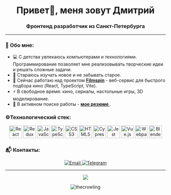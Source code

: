 <h1 align="center">Привет👋, меня зовут Дмитрий</h1>
<h3 align="center">Фронтенд разработчик из Санкт-Петербурга</h3>

---

### 🚀 Обо мне:
- 💻 С детства увлекаюсь компьютерами и технологиями. Программирование позволяет мне реализовывать творческие идеи и решать сложные задачи.
- 🌱 Стараюсь изучать новое и не забывать старое.
- 🔭 Сейчас работаю над проектом **[Filmspin](https://github.com/theCrowling/filmspin)** - веб-сервис для быстрого подбора кино (React, TypeScript, Vite).
- ⚡ В свободное время: кино, сериалы, настольные игры, 3D моделирование.
- 🚀 В активном поиске работы - **[мое резюме ](https://spb.hh.ru/resume/b9516047ff0f43acd20039ed1f38394a48344f)**.

### ⚙️Технологический стек:
<p align="center"> 
  <a href="https://reactjs.org/"><img src="https://cdn.jsdelivr.net/gh/devicons/devicon/icons/react/react-original.svg" width="40" title="React"/></a>
  <a href="https://redux.js.org"><img src="https://cdn.jsdelivr.net/gh/devicons/devicon/icons/redux/redux-original.svg" width="40" title="Redux"/></a> 
  <a href="https://developer.mozilla.org/en-US/docs/Web/JavaScript"><img src="https://cdn.jsdelivr.net/gh/devicons/devicon/icons/javascript/javascript-original.svg" width="40" title="JavaScript"/></a>
  <a href="https://www.typescriptlang.org/"><img src="https://cdn.jsdelivr.net/gh/devicons/devicon/icons/typescript/typescript-original.svg" width="40" title="TypeScript"/></a>
  <a href="https://www.w3schools.com/css/"><img src="https://cdn.jsdelivr.net/gh/devicons/devicon/icons/css3/css3-original.svg" width="40" title="CSS3"/></a> 
  <a href="https://www.w3.org/html/"><img src="https://cdn.jsdelivr.net/gh/devicons/devicon/icons/html5/html5-original.svg" width="40" title="HTML5"/></a> 
  <a href="https://www.cypress.io"><img src="https://cdn.jsdelivr.net/gh/devicons/devicon/icons/cypressio/cypressio-plain.svg" width="40" title="Cypress"/></a>
  <a href="https://jestjs.io"><img src="https://cdn.jsdelivr.net/gh/devicons/devicon/icons/jest/jest-plain.svg" width="40" title="Jest"/></a>
  <a href="https://vuejs.org/"><img src="https://cdn.jsdelivr.net/gh/devicons/devicon/icons/vuejs/vuejs-original.svg" width="40" title="Vue.js"/></a> 
  <a href="https://webpack.js.org"><img src="https://cdn.jsdelivr.net/gh/devicons/devicon/icons/webpack/webpack-original.svg" width="40" title="Webpack"/></a>
  <a href="https://www.blender.org/"><img src="https://cdn.jsdelivr.net/gh/devicons/devicon/icons/blender/blender-original.svg" width="40" title="Blender (3D моделирование)"/></a>
</p>

### 📬 Контакты:
<div align="center">
  <a href="mailto:d.kirkin@icloud.com">
    <img src="https://img.shields.io/badge/Email-0078D4?style=for-the-badge&logo=microsoft-outlook&logoColor=white" alt="Email">
  </a>
  <a href="https://t.me/thecrowling">
    <img src="https://img.shields.io/badge/Telegram-26A5E4?style=for-the-badge&logo=telegram&logoColor=white" alt="Telegram">
  </a>
</div>

---

<div align="center">
<!-- <p><img src="https://streak-stats.demolab.com?user=thecrowling&&border_radius=8&mode=weekly"/></p> -->
<p><img src="https://github-readme-stats.vercel.app/api/top-langs/?username=thecrowling&layout=compact&hide_border=true"/></p>
<p> <img src="https://komarev.com/ghpvc/?username=thecrowling&label=Profile+views&color=0ea9b4&style=flat" alt="thecrowling" /> </p>
</div>
